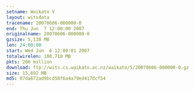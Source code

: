 ```yaml
---
setname: Waikato V
layout: witsdata
tracename: 20070606-000000-0
end: Thu Jun  7 12:00:00 2007
originalname: 20070606-000000-0
gzsize: 5,138 MB
len: 24:00:00
start: Wed Jun  6 12:00:01 2007
totalwirelen: 108,710 MB
pkts: 206 million
download: ftp://wits.cs.waikato.ac.nz/waikato/5/20070606-000000-0.gz
size: 15,692 MB
md5: 07da672ad9bcd58f6a4a79ed417dcf54
---
```

